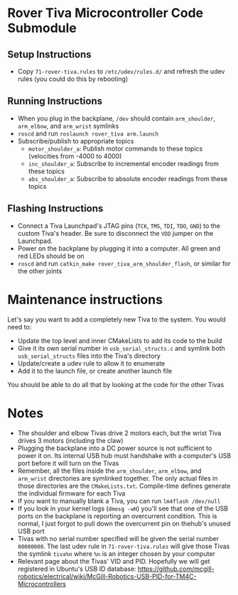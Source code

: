 # Rover Tiva Microcontroller Code Submodule

## Setup Instructions

- Copy `71-rover-tiva.rules` to `/etc/udev/rules.d/` and refresh the udev rules (you could do this by rebooting)

## Running Instructions 
- When you plug in the backplane, `/dev` should contain `arm_shoulder`, `arm_elbow`, and `arm_wrist` symlinks
- `roscd` and run `roslaunch rover_tiva arm.launch`
- Subscribe/publish to appropriate topics
  - `motor_shoulder_a`: Publish motor commands to these topics (velocities from -4000 to 4000)
  - `inc_shoulder_a`: Subscribe to incremental encoder readings from these topics
  - `abs_shoulder_a`: Subscribe to absolute encoder readings from these topics

## Flashing Instructions

- Connect a Tiva Launchpad's JTAG pins (`TCK`, `TMS`, `TDI`, `TDO`, `GND`) to the custom Tiva's header. Be sure to disconnect the `VDD` jumper on the Launchpad.
- Power on the backplane by plugging it into a computer. All green and red LEDs should be on
- `roscd` and run `catkin_make rover_tiva_arm_shoulder_flash`, or similar for the other joints

# Maintenance instructions

Let's say you want to add a completely new Tiva to the system. You would need to:

- Update the top level and inner CMakeLists to add its code to the build
- Give it its own serial number in `usb_serial_structs.c` and symlink both `usb_serial_structs` files into the Tiva's directory
- Update/create a udev rule to allow it to enumerate
- Add it to the launch file, or create another launch file

You should be able to do all that by looking at the code for the other Tivas

# Notes

- The shoulder and elbow Tivas drive 2 motors each, but the wrist Tiva drives 3 motors (including the claw)
- Plugging the backplane into a DC power source is not sufficient to power it on. Its internal USB hub must handshake with a computer's USB port before it will turn on the Tivas
- Remember, all the files inside the `arm_shoulder`, `arm_elbow`, and `arm_wrist` directories are symlinked together. The only actual files in those directories are the `CMakeLists.txt`. Compile-time defines generate the individual firmware for each Tiva
- If you want to manually blank a Tiva, you can run `lm4flash /dev/null`
- If you look in your kernel logs (`dmesg -wH`) you'll see that one of the USB ports on the backplane is reporting an overcurrent condition. This is normal, I just forgot to pull down the overcurrent pin on thehub's unused USB port
- Tivas with no serial number specified will be given the serial number `00000000`. The last udev rule in `71-rover-tiva.rules` will give those Tivas the symlink `tiva%n` where `%n` is an integer chosen by your computer
- Relevant page about the Tivas' VID and PID. Hopefully we will get registered in Ubuntu's USB ID database: https://github.com/mcgill-robotics/electrical/wiki/McGill-Robotics-USB-PID-for-TM4C-Microcontrollers
